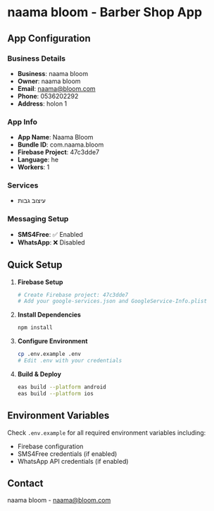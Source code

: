 # naama bloom - Barber Shop App

## App Configuration

### Business Details
- **Business**: naama bloom
- **Owner**: naama bloom
- **Email**: naama@bloom.com
- **Phone**: 0536202292
- **Address**: holon 1

### App Info
- **App Name**: Naama Bloom
- **Bundle ID**: com.naama.bloom
- **Firebase Project**: 47c3dde7
- **Language**: he
- **Workers**: 1

### Services
- עיצוב גבות

### Messaging Setup
- **SMS4Free**: ✅ Enabled
- **WhatsApp**: ❌ Disabled

## Quick Setup

1. **Firebase Setup**
   ```bash
   # Create Firebase project: 47c3dde7
   # Add your google-services.json and GoogleService-Info.plist
   ```

2. **Install Dependencies**
   ```bash
   npm install
   ```

3. **Configure Environment**
   ```bash
   cp .env.example .env
   # Edit .env with your credentials
   ```

4. **Build & Deploy**
   ```bash
   eas build --platform android
   eas build --platform ios
   ```

## Environment Variables
Check `.env.example` for all required environment variables including:
- Firebase configuration
- SMS4Free credentials (if enabled)  
- WhatsApp API credentials (if enabled)

## Contact
naama bloom - naama@bloom.com
